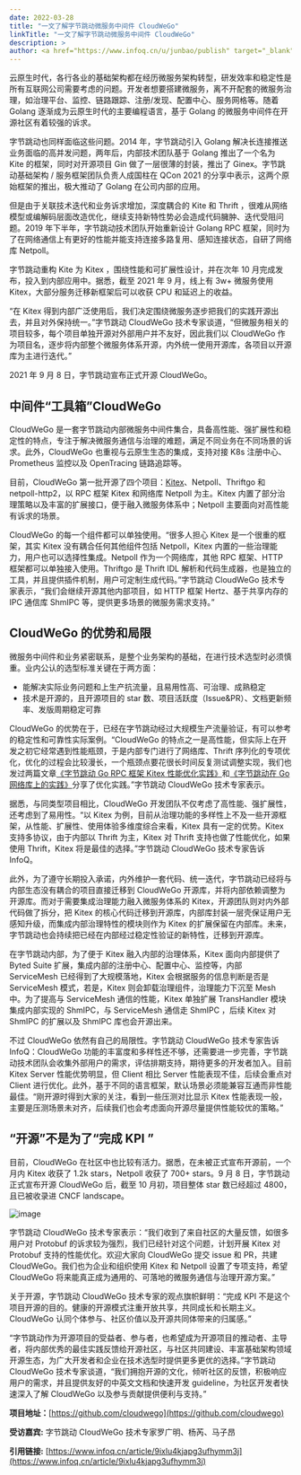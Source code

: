 ```yaml
---
date: 2022-03-28
title: "一文了解字节跳动微服务中间件 CloudWeGo"
linkTitle: "一文了解字节跳动微服务中间件 CloudWeGo"
description: >
author: <a href="https://www.infoq.cn/u/junbao/publish" target="_blank">Junbao Zhang</a>
---
```


云原生时代，各行各业的基础架构都在经历微服务架构转型，研发效率和稳定性是所有互联网公司需要考虑的问题。开发者想要搭建微服务，离不开配套的微服务治理，如治理平台、监控、链路跟踪、注册/发现、配置中心、服务网格等。随着 Golang 逐渐成为云原生时代的主要编程语言，基于 Golang 的微服务中间件在开源社区有着较强的诉求。

字节跳动也同样面临这些问题。2014 年，字节跳动引入 Golang 解决长连接推送业务面临的高并发问题，两年后，内部技术团队基于 Golang 推出了一个名为 Kite 的框架，同时对开源项目 Gin 做了一层很薄的封装，推出了 Ginex。字节跳动基础架构 / 服务框架团队负责人成国柱在 QCon 2021 的分享中表示，这两个原始框架的推出，极大推动了 Golang 在公司内部的应用。

但是由于关联技术迭代和业务诉求增加，深度耦合的 Kite 和 Thrift ，很难从网络模型或编解码层面改造优化，继续支持新特性势必会造成代码臃肿、迭代受阻问题。2019 年下半年，字节跳动技术团队开始重新设计 Golang RPC 框架，同时为了在网络通信上有更好的性能并能支持连接多路复用、感知连接状态，自研了网络库 Netpoll。

字节跳动重构 Kite 为 Kitex ，围绕性能和可扩展性设计，并在次年 10 月完成发布，投入到内部应用中。据悉，截至 2021 年 9 月，线上有 3w+ 微服务使用 Kitex，大部分服务迁移新框架后可以收获 CPU 和延迟上的收益。

“在 Kitex 得到内部广泛使用后，我们决定围绕微服务逐步把我们的实践开源出去，并且对外保持统一。”字节跳动 CloudWeGo 技术专家谈道，“但微服务相关的项目较多，每个项目单独开源对外部用户并不友好，因此我们以 CloudWeGo 作为项目名，逐步将内部整个微服务体系开源，内外统一使用开源库，各项目以开源库为主进行迭代。”

2021 年 9 月 8 日，字节跳动宣布正式开源 CloudWeGo。

## **中间件“工具箱”CloudWeGo**

CloudWeGo 是一套字节跳动内部微服务中间件集合，具备高性能、强扩展性和稳定性的特点，专注于解决微服务通信与治理的难题，满足不同业务在不同场景的诉求。此外，CloudWeGo 也重视与云原生生态的集成，支持对接 K8s 注册中心、Prometheus 监控以及 OpenTracing 链路追踪等。

目前，CloudWeGo 第一批开源了四个项目：[Kitex](https://www.infoq.cn/article/sPAsFYqGaAID5RGUINl4)、Netpoll、Thriftgo 和 netpoll-http2，以 RPC 框架 Kitex 和网络库 Netpoll 为主。Kitex 内置了部分治理策略以及丰富的扩展接口，便于融入微服务体系中；Netpoll 主要面向对高性能有诉求的场景。

CloudWeGo 的每一个组件都可以单独使用。“很多人担心 Kitex 是一个很重的框架，其实 Kitex 没有耦合任何其他组件包括 Netpoll，Kitex 内置的一些治理能力，用户也可以选择性集成。Netpoll 作为一个网络库，其他 RPC 框架、HTTP 框架都可以单独接入使用。Thriftgo 是 Thrift IDL 解析和代码生成器，也是独立的工具，并且提供插件机制，用户可定制生成代码。”字节跳动 CloudWeGo 技术专家表示，“我们会继续开源其他内部项目，如 HTTP 框架 Hertz、基于共享内存的 IPC 通信库 ShmIPC 等，提供更多场景的微服务需求支持。”

## **CloudWeGo 的优势和局限**

微服务中间件和业务紧密联系，是整个业务架构的基础，在进行技术选型时必须慎重。业内公认的选型标准关键在于两方面：

* 能解决实际业务问题和上生产抗流量，且易用性高、可治理、成熟稳定
* 技术是开源的，且开源项目的 star 数、项目活跃度（Issue&PR）、文档更新频率、发版周期稳定可靠

CloudWeGo 的优势在于，已经在字节跳动经过大规模生产流量验证，有可以参考的稳定性和可靠性实际案例。“CloudWeGo 的特点之一是高性能，但实际上在开发之初它经常遇到性能瓶颈，于是内部专门进行了网络库、Thrift 序列化的专项优化，优化的过程会比较漫长，一个瓶颈点要花很长时间反复测试调整实现，我们也发过两篇文章[《字节跳动 Go RPC 框架 Kitex 性能优化实践》](https://mp.weixin.qq.com/s?__biz=MzI1MzYzMjE0MQ==&mid=2247487656&idx=1&sn=e6e125db1fa1bad01048f341a4b7165a&scene=21#wechat_redirect)和[《字节跳动在 Go 网络库上的实践》](https://mp.weixin.qq.com/s?__biz=MzI1MzYzMjE0MQ==&mid=2247485756&idx=1&sn=4d2712e4bfb9be27a790fa15159a7be1&chksm=e9d0c2dedea74bc8179af39888a5b2b99266587cad32744ad11092b91ec2e2babc74e69090e6&scene=21#wechat_redirect)分享了优化实践。”字节跳动 CloudWeGo 技术专家表示。

据悉，与同类型项目相比，CloudWeGo 开发团队不仅考虑了高性能、强扩展性，还考虑到了易用性。“以 Kitex 为例，目前从治理功能的多样性上不及一些开源框架，从性能、扩展性、使用体验多维度综合来看，Kitex 具有一定的优势。Kitex 支持多协议，由于内部以 Thrift 为主，Kitex 对 Thrift 支持也做了性能优化，如果使用 Thrift，Kitex 将是最佳的选择。”字节跳动 CloudWeGo 技术专家告诉 InfoQ。

此外，为了遵守长期投入承诺，内外维护一套代码、统一迭代，字节跳动已经将与内部生态没有耦合的项目直接迁移到 CloudWeGo 开源库，并将内部依赖调整为开源库。而对于需要集成治理能力融入微服务体系的 Kitex，开源团队则对内外部代码做了拆分，把 Kitex 的核心代码迁移到开源库，内部库封装一层壳保证用户无感知升级，而集成内部治理特性的模块则作为 Kitex 的扩展保留在内部库。未来，字节跳动也会持续把已经在内部经过稳定性验证的新特性，迁移到开源库。

在字节跳动内部，为了便于 Kitex 融入内部的治理体系，Kitex 面向内部提供了 Byted Suite 扩展，集成内部的注册中心、配置中心、监控等，内部 ServiceMesh 已经得到了大规模落地，Kitex 会根据服务的信息判断是否是 ServiceMesh 模式，若是，Kitex 则会卸载治理组件，治理能力下沉至 Mesh 中。为了提高与 ServiceMesh 通信的性能，Kitex 单独扩展 TransHandler 模块集成内部实现的 ShmIPC，与 ServiceMesh 通信走 ShmIPC ，后续 Kitex 对 ShmIPC 的扩展以及 ShmIPC 库也会开源出来。

不过 CloudWeGo 依然有自己的局限性。字节跳动 CloudWeGo 技术专家告诉 InfoQ：CloudWeGo 功能的丰富度和多样性还不够，还需要进一步完善，字节跳动技术团队会收集外部用户的需求，评估排期支持，期待更多的开发者加入。目前 Kitex Server 性能优势明显，但 Client 相比 Server 性能表现不佳，后续会重点对 Client 进行优化。此外，基于不同的语言框架，默认场景必须能兼容互通而非性能最佳。“刚开源时得到大家的关注，看到一些压测对比显示 Kitex 性能表现一般，主要是压测场景未对齐，后续我们也会考虑面向开源尽量提供性能较优的策略。”

## **“开源”不是为了“完成 KPI ”**

目前，CloudWeGo 在社区中也比较有活力。据悉，在未被正式宣布开源前，一个月内 Kitex 收获了 1.2k stars，Netpoll 收获了 700+ stars。9 月 8 日，字节跳动正式宣布开源 CloudWeGo 后，截至 10 月初，项目整体 star 数已经超过 4800，且已被收录进 CNCF landscape。

![image](/img/blog/article_to_learn_about_CloudWeGo/image.png)

字节跳动 CloudWeGo 技术专家表示：“我们收到了来自社区的大量反馈，如很多用户对 Protobuf 的诉求较为强烈，我们已经针对这个问题，计划开展 Kitex 对 Protobuf 支持的性能优化。欢迎大家向 CloudWeGo 提交 issue 和 PR，共建 CloudWeGo。我们也为企业和组织使用 Kitex 和 Netpoll 设置了专项支持，希望 CloudWeGo 将来能真正成为通用的、可落地的微服务通信与治理开源方案。”

关于开源，字节跳动 CloudWeGo 技术专家的观点旗帜鲜明：“完成 KPI 不是这个项目开源的目的。健康的开源模式注重开放共享，共同成长和长期主义。CloudWeGo 认同个体参与、社区价值以及开源共同体带来的归属感。”

“字节跳动作为开源项目的受益者、参与者，也希望成为开源项目的推动者、主导者，将内部优秀的最佳实践反馈给开源社区，与社区共同建设、丰富基础架构领域开源生态，为广大开发者和企业在技术选型时提供更多更优的选择。”字节跳动 CloudWeGo 技术专家谈道，“我们拥抱开源的文化，倾听社区的反馈，积极响应用户的需求，并且提供友好的中英文文档和快速开发 guideline，为社区开发者快速深入了解 CloudWeGo 以及参与贡献提供便利与支持。”

**项目地址：**[https://github.com/cloudwego](https://github.com/cloudwego)

**受访嘉宾:**  字节跳动 CloudWeGo 技术专家罗广明、杨芮、马子昂

**引用链接:** [https://www.infoq.cn/article/9ixlu4kjapg3ufhymm3j](https://www.infoq.cn/article/9ixlu4kjapg3ufhymm3j)


